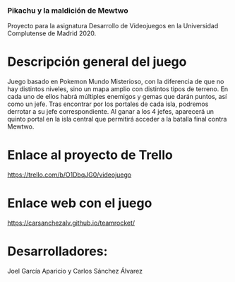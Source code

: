 ### Pikachu y la maldición de Mewtwo
Proyecto para la asignatura Desarrollo de Videojuegos en la Universidad Complutense de Madrid 2020.

# Descripción general del juego
Juego basado en Pokemon Mundo Misterioso, con la diferencia de que no hay distintos niveles, sino un mapa amplio con distintos tipos de terreno. En cada uno de ellos habrá múltiples enemigos y gemas que darán puntos, así como un jefe. Tras encontrar por los portales de cada isla, podremos derrotar a su jefe correspondiente. Al ganar a los 4 jefes, aparecerá un quinto portal en la isla central que permitirá acceder a la batalla final contra Mewtwo.

# Enlace al proyecto de Trello
  https://trello.com/b/O1DbqJG0/videojuego
# Enlace web con el juego
  https://carsanchezalv.github.io/teamrocket/

# Desarrolladores:
Joel García Aparicio y Carlos Sánchez Álvarez
